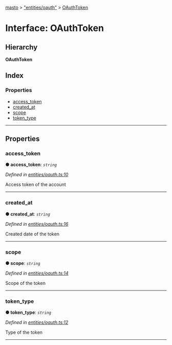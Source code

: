 [masto](../README.md) > ["entities/oauth"](../modules/_entities_oauth_.md) > [OAuthToken](../interfaces/_entities_oauth_.oauthtoken.md)

# Interface: OAuthToken

## Hierarchy

**OAuthToken**

## Index

### Properties

* [access_token](_entities_oauth_.oauthtoken.md#access_token)
* [created_at](_entities_oauth_.oauthtoken.md#created_at)
* [scope](_entities_oauth_.oauthtoken.md#scope)
* [token_type](_entities_oauth_.oauthtoken.md#token_type)

---

## Properties

<a id="access_token"></a>

###  access_token

**● access_token**: *`string`*

*Defined in [entities/oauth.ts:10](https://github.com/lagunehq/core/blob/84abcd4/src/entities/oauth.ts#L10)*

Access token of the account

___
<a id="created_at"></a>

###  created_at

**● created_at**: *`string`*

*Defined in [entities/oauth.ts:16](https://github.com/lagunehq/core/blob/84abcd4/src/entities/oauth.ts#L16)*

Created date of the token

___
<a id="scope"></a>

###  scope

**● scope**: *`string`*

*Defined in [entities/oauth.ts:14](https://github.com/lagunehq/core/blob/84abcd4/src/entities/oauth.ts#L14)*

Scope of the token

___
<a id="token_type"></a>

###  token_type

**● token_type**: *`string`*

*Defined in [entities/oauth.ts:12](https://github.com/lagunehq/core/blob/84abcd4/src/entities/oauth.ts#L12)*

Type of the token

___

